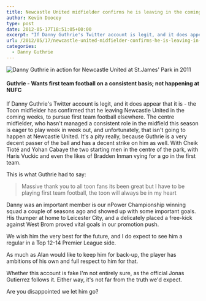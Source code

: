 ```yaml
---
title: Newcastle United midfielder confirms he is leaving in the coming weeks
author: Kevin Doocey
type: post
date: 2012-05-17T18:51:05+00:00
excerpt: "If Danny Guthrie's Twitter account is legit, and it does appear that it is - the Toon midfielder has confirmed that he leaving Newcastle United in the coming weeks.."
url: /2012/05/17/newcastle-united-midfielder-confirms-he-is-leaving-in-the-coming-week/
categories:
  - Danny Guthrie
---
```


![Danny Guthrie in action for Newcastle United at St.James' Park in 2011](https://www.tynetime.com/wp-content/uploads/2011/11/Danny-Guthrie-Newcastle-United.jpg "Danny-Guthrie-Newcastle-United")

#### Guthrie - Wants first team football on a consistent basis; not happening at NUFC

If Danny Guthrie's Twitter account is legit, and it does appear that it is - the Toon midfielder has confirmed that he leaving Newcastle United in the coming weeks, to pursue first team football elsewhere. The centre midfielder, who hasn't managed a consistent role in the midfield this season is eager to play week in week out, and unfortunately, that isn't going to happen at Newcastle United. It's a pity really, because Guthrie is a very decent passer of the ball and has a decent strike  on him as well. With Cheik Tioté and Yohan Cabaye the two starting men in the centre of the park, with Haris Vuckic and even the likes of Bradden Inman vying for a go in the first team.

This is what Guthrie had to say:

> Massive thank you to all toon fans its been great but I have to be playing first team football, the toon will always be in my heart

Danny was an important member is our nPower Championship winning squad a couple of seasons ago and showed up with some important goals. His thumper at home to Leicester City, and a delicately placed a free-kick against West Brom proved vital goals in our promotion push.

We wish him the very best for the future, and I do expect to see him a regular in a Top 12-14 Premier League side.

As much as Alan would like to keep him for back-up, the player has ambitions of his own and full respect to him for that.

Whether this account is fake I'm not entirely sure, as the official Jonas Gutierrez follows it. Either way, it's not far from the truth we'd expect.

Are you disappointed we let him go?
